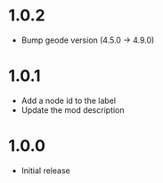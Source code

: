 # 1.0.2
- Bump geode version (4.5.0 -> 4.9.0)

# 1.0.1
- Add a node id to the label
- Update the mod description

# 1.0.0
- Initial release 
